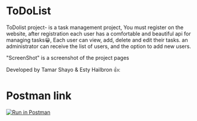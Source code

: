 # ToDoList
ToDolist project-
is a task management project,
You must register on the website, after registration each user has a comfortable and beautiful api for managing tasks😀,
Each user can view, add, delete and edit their tasks.
an administrator can receive the list of users, and the option to add new users.

"ScreenShot" is a screenshot of the project pages

Developed by Tamar Shayo & Esty Hailbron 👍:
# Postman link
[![Run in Postman](https://run.pstmn.io/button.svg)](https://app.getpostman.com/run-collection/24869712-433d3436-5ef1-4ecf-86ba-be876718a608?action=collection%2Ffork&collection-url=entityId%3D24869712-433d3436-5ef1-4ecf-86ba-be876718a608%26entityType%3Dcollection%26workspaceId%3D2a4982b8-b1f0-4dfb-8389-02ee815779b7)